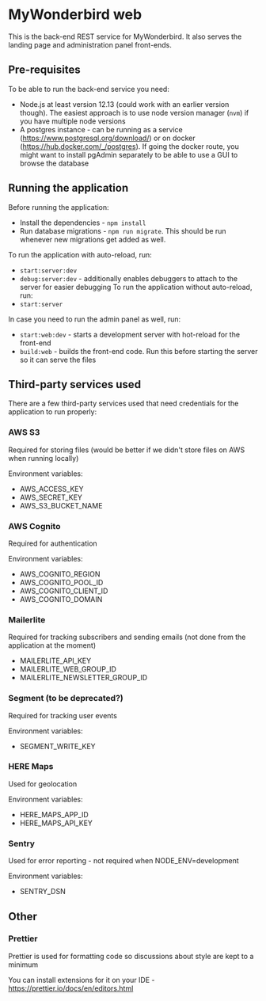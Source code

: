# MyWonderbird web

This is the back-end REST service for MyWonderbird. 
It also serves the landing page and administration panel front-ends.

## Pre-requisites
To be able to run the back-end service you need:
- Node.js at least version 12.13 (could work with an earlier version though). The easiest approach is to use node version manager (`nvm`) if you have multiple node versions
- A postgres instance - can be running as a service (https://www.postgresql.org/download/) or on docker (https://hub.docker.com/_/postgres). If going the docker route, you might want to install pgAdmin separately to be able to use a GUI to browse the database

## Running the application
Before running the application:
- Install the dependencies - `npm install`
- Run database migrations - `npm run migrate`. This should be run whenever new migrations get added as well.

To run the application with auto-reload, run:
- `start:server:dev`
- `debug:server:dev` - additionally enables debuggers to attach to the server for easier debugging
To run the application without auto-reload, run:
- `start:server`

In case you need to run the admin panel as well, run:
- `start:web:dev` - starts a development server with hot-reload for the front-end
- `build:web` - builds the front-end code. Run this before starting the server so it can serve the files

## Third-party services used
There are a few third-party services used that need credentials for the application to run properly:

### AWS S3
Required for storing files (would be better if we didn't store files on AWS when running locally)

Environment variables:
- AWS_ACCESS_KEY
- AWS_SECRET_KEY
- AWS_S3_BUCKET_NAME

### AWS Cognito
Required for authentication

Environment variables:
- AWS_COGNITO_REGION
- AWS_COGNITO_POOL_ID
- AWS_COGNITO_CLIENT_ID
- AWS_COGNITO_DOMAIN

### Mailerlite
Required for tracking subscribers and sending emails (not done from the application at the moment)

- MAILERLITE_API_KEY
- MAILERLITE_WEB_GROUP_ID
- MAILERLITE_NEWSLETTER_GROUP_ID

### Segment (to be deprecated?)
Required for tracking user events

Environment variables:
- SEGMENT_WRITE_KEY

### HERE Maps
Used for geolocation

Environment variables:
- HERE_MAPS_APP_ID
- HERE_MAPS_API_KEY

### Sentry
Used for error reporting - not required when NODE_ENV=development

Environment variables:
- SENTRY_DSN

## Other
### Prettier
Prettier is used for formatting code so discussions about style are kept to a minimum

You can install extensions for it on your IDE - https://prettier.io/docs/en/editors.html

